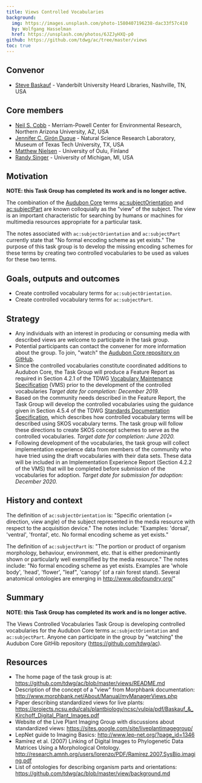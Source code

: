```yaml
---
title: Views Controlled Vocabularies
background:
  img: https://images.unsplash.com/photo-1580407196238-dac33f57c410
  by: Wolfgang Hasselman
  href: https://unsplash.com/photos/6JZJyHXQ-p0
github: https://github.com/tdwg/ac/tree/master/views
toc: true
---
```


## Convenor

- [Steve Baskauf](mailto:steve.baskauf@vanderbilt.edu) - Vanderbilt University Heard Libraries, Nashville, TN, USA

## Core members

- [Neil S. Cobb](mailto:neil.cobb@nau.edu) - Merriam-Powell Center for Environmental Research, Northern Arizona University, AZ, USA
- [Jennifer C. Girón Duque](mailto:jennifer.giron@ttu.edu) - Natural Science Research Laboratory, Museum of Texas Tech University, TX, USA
- [Matthew Nielsen](mailto:matthew.nielsen@oulu.fi) - University of Oulu, Finland
- [Randy Singer](mailto:randalas@umich.edu) - University of Michigan, MI, USA

## Motivation

**NOTE: this Task Group has completed its work and is no longer active.**

The combination of the [Audubon Core](https://www.tdwg.org/standards/ac/) terms [ac:subjectOrientation](https://tdwg.github.io/ac/termlist/#ac_subjectOrientation) and [ac:subjectPart](https://tdwg.github.io/ac/termlist/#ac_subjectPart) are known colloquially as the "view" of the subject. The view is an important characteristic for searching by humans or machines for multimedia resources appropriate for a particular task.

The notes associated with `ac:subjectOrientation` and `ac:subjectPart` currently state that "No formal encoding scheme as yet exists." The purpose of this task group is to develop the missing encoding schemes for these terms by creating two controlled vocabularies to be used as values for these two terms.

## Goals, outputs and outcomes

- Create controlled vocabulary terms for `ac:subjectOrientation`.
- Create controlled vocabulary terms for `ac:subjectPart`.

## Strategy

- Any individuals with an interest in producing or consuming media with described views are welcome to participate in the task group.
- Potential participants can contact the convener for more information about the group. To join, "watch" the [Audubon Core repository on GitHub](https://github.com/tdwg/ac).
- Since the controlled vocabularies constitute coordinated additions to Audubon Core, the Task Group will produce a Feature Report as required in Section 4.2.1 of the TDWG [Vocabulary Maintenance Specification](https://github.com/tdwg/vocab/blob/master/vms/maintenance-specification.md) (VMS) prior to the development of the controlled vocabularies _Target date for completion: December 2019._
- Based on the community needs described in the Feature Report, the Task Group will develop the controlled vocabularies using the guidance given in Section 4.5.4 of the TDWG [Standards Documentation Specification](https://github.com/tdwg/vocab/blob/master/sds/documentation-specification.md), which describes how controlled vocabulary terms will be described using SKOS vocabulary terms. The task group will follow these directions to create SKOS concept schemes to serve as the controlled vocabularies. _Target date for completion: June 2020._
- Following development of the vocabularies, the task group will collect implementation experience data from members of the community who have tried using the draft vocabularies with their data sets. These data will be included in an Implementation Experience Report (Section 4.2.2 of the VMS) that will be completed before submission of the vocabularies for adoption. _Target date for submission for adoption: December 2020._

## History and context

The definition of `ac:subjectOrientation` is: "Specific orientation (= direction, view angle) of the subject represented in the media resource with respect to the acquisition device." The notes include: "Examples: 'dorsal', 'ventral', 'frontal', etc. No formal encoding scheme as yet exists."

The definition of `ac:subjectPart` is: "The portion or product of organism morphology, behaviour, environment, etc. that is either predominantly shown or particularly well exemplified by the media resource." The notes include: "No formal encoding scheme as yet exists. Examples are 'whole body', 'head', 'flower', "leaf", 'canopy' (of a rain forest stand). Several anatomical ontologies are emerging in <http://www.obofoundry.org/>"

## Summary

**NOTE: this Task Group has completed its work and is no longer active.**

The Views Controlled Vocabularies Task Group is developing controlled vocabularies for the Audubon Core terms `ac:subjectOrientation` and `ac:subjectPart`. Anyone can participate in the group by "watching" the Audubon Core GitHib repository (<https://github.com/tdwg/ac>). 

## Resources

- The home page of the task group is at: <https://github.com/tdwg/ac/blob/master/views/README.md>
- Description of the concept of a "view" from Morphbank documentation: <http://www.morphbank.net/About/Manual/myManagerViews.php>
- Paper describing standardized views for live plants: <https://projects.ncsu.edu/cals/plantbiology/ncsc/vulpia/pdf/Baskauf_&_Kirchoff_Digital_Plant_Images.pdf>
- Website of the Live Plant Imaging Group with discussions about standardized views: <https://sites.google.com/site/liveplantimagegroup/>
- LepNet guide to Imaging Basics: <http://www.lep-net.org/?page_id=1346>
- Ramírez et al. (2007) Linking of Digital Images to Phylogenetic Data Matrices Using a Morphological Ontology. <http://research.amnh.org/users/lorenzo/PDF/Ramirez.2007.SysBio.imaging.pdf>
- List of ontologies for describing organism parts and orientations: <https://github.com/tdwg/ac/blob/master/view/background.md>
